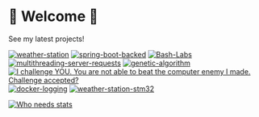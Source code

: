 # 🚀 Welcome 🚀
See my latest projects!

[![weather-station](https://github-readme-stats.vercel.app/api/pin/?username=Sevelantis&repo=weather-station&theme=great-gatsby&show_owner=true)](https://github.com/sevelantis/weather-station/)
[![spring-boot-backed](https://github-readme-stats.vercel.app/api/pin/?username=sevelantis&repo=cinema-backend-app&theme=merko&show_owner=false)](https://github.com/Sevelantis/cinema-backend-app)
[![Bash-Labs](https://github-readme-stats.vercel.app/api/pin/?username=sevelantis&repo=Bash-Labs&theme=radical&show_owner=false)](https://github.com/Sevelantis/Bash-Labs)
[![multithreading-server-requests](https://github-readme-stats.vercel.app/api/pin/?username=sevelantis&repo=multithreading-server-requests&theme=merko&show_owner=true)](https://github.com/Sevelantis/multithreading-server-requests/)
[![genetic-algorithm](https://github-readme-stats.vercel.app/api/pin/?username=sevelantis&repo=genetic-algorithm&theme=ocean_dark&show_owner=false)](https://github.com/Sevelantis/genetic-algorithm) 
[![I challenge YOU. You are not able to beat the computer enemy I made. Challenge accepted?](https://github-readme-stats.vercel.app/api/pin/?username=sevelantis&repo=noughts-and-crosses&theme=ocean_dark&show_owner=false)](https://github.com/Sevelantis/noughts-and-crosses)
[![docker-logging](https://github-readme-stats.vercel.app/api/pin/?username=sevelantis&repo=docker-logging&theme=ocean_dark&show_owner=true)](https://github.com/Sevelantis/docker-logging/) 
[![weather-station-stm32](https://github-readme-stats.vercel.app/api/pin/?username=sevelantis&repo=weather-station-stm32&theme=merko&show_owner=false)](https://github.com/Sevelantis/weather-station-stm32/)

[![Who needs stats](https://github-readme-stats.vercel.app/api?username=sevelantis&hide=stars,prs,issues&count_private=true&show_icons=true&theme=maroongold&include_all_commits=true&line_height=100)](https://github.com/sevelantis)
